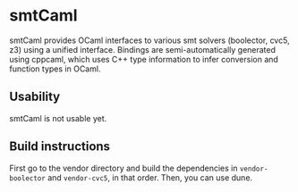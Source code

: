 # smtCaml

smtCaml provides OCaml interfaces to various smt solvers (boolector, cvc5, z3) using a
unified interface.
Bindings are semi-automatically generated using cppcaml, which uses C++ type information
to infer conversion and function types in OCaml.

## Usability
smtCaml is not usable yet.

## Build instructions
First go to the vendor directory and build the dependencies in `vendor-boolector` and
`vendor-cvc5`, in that order. Then, you can use dune.

